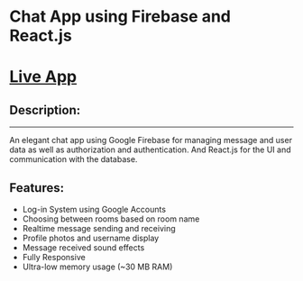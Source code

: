 # Chat App using Firebase and React.js

<h1><a href='http://frknecn3-chat.netlify.app'>Live App</a></h1>

<h2>Description:</h2>

<hr/>

An elegant chat app using Google Firebase for managing message and user data as well as authorization and authentication. And React.js for the UI and communication with the database.

<h2>Features:</h2>

<ul>
  <li>Log-in System using Google Accounts</li>
  <li>Choosing between rooms based on room name</li>
  <li>Realtime message sending and receiving</li>
  <li>Profile photos and username display</li>
  <li>Message received sound effects</li>
  <li>Fully Responsive</li>
  <li>Ultra-low memory usage (~30 MB RAM)</li>
</ul>
